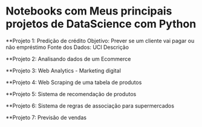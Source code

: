 # Notebooks com Meus principais projetos de DataScience com Python

**Projeto 1: Predição de crédito
Objetivo: Prever se um cliente vai pagar ou não empréstimo
Fonte dos Dados: UCI
Descrição

**Projeto 2: Analisando dados de um Ecommerce

**Projeto 3: Web Analytics - Marketing digital

**Projeto 4: Web Scraping de uma tabela de produtos

**Projeto 5: Sistema de recomendação de produtos

**Projeto 6: Sistema de regras de associação para supermercados

**Projeto 7: Previsão de vendas